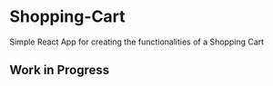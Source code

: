 # Shopping-Cart
Simple React App for creating the functionalities of a Shopping Cart
## Work in Progress
